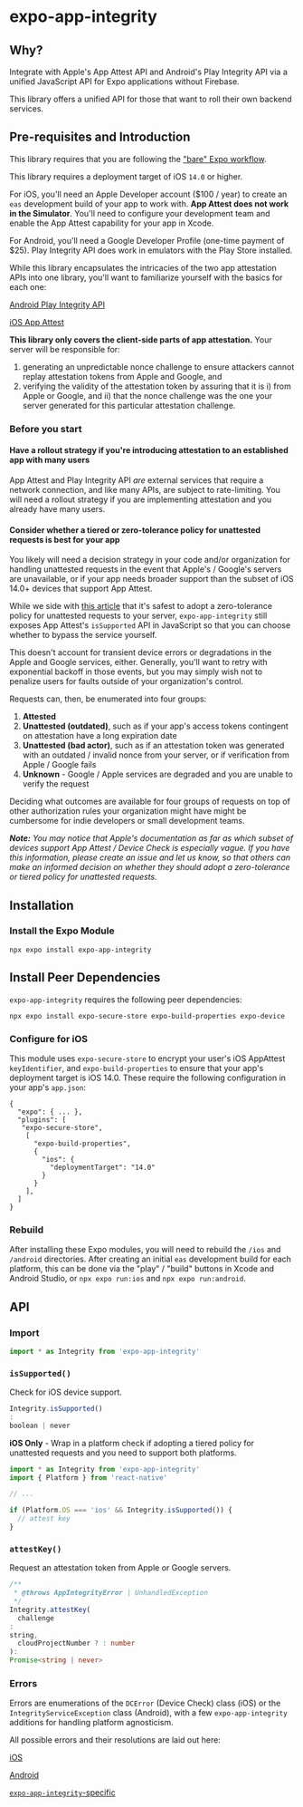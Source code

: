 # expo-app-integrity

## Why?

Integrate with Apple's App Attest API and Android's Play Integrity API via a unified JavaScript API for Expo
applications without Firebase.

This library offers a unified API for those that want to roll their own backend services.

## Pre-requisites and Introduction

This library requires that you are following the ["bare" Expo workflow](https://docs.expo.dev/archive/managed-vs-bare).

This library requires a deployment target of iOS `14.0` or higher.

For iOS, you'll need an Apple Developer account ($100 / year) to create an `eas` development build of your app to work
with. **App Attest does not work in the Simulator**. You'll need to configure your development team and enable the App
Attest capability for your app in Xcode.

For Android, you'll need a Google Developer Profile (one-time payment of $25). Play Integrity API does work in emulators
with the Play Store installed.

While this library encapsulates the intricacies of the two app attestation APIs into one library, you'll want to
familiarize yourself with the basics for each one:

[Android Play Integrity API](https://developer.android.com/google/play/integrity/overview)

[iOS App Attest](https://developer.apple.com/documentation/devicecheck/preparing_to_use_the_app_attest_service)

**This library only covers the client-side parts of app attestation.** Your server will be responsible for:

1) generating an unpredictable nonce challenge to ensure attackers cannot replay attestation tokens from Apple and
   Google, and
2) verifying the validity of the attestation token by assuring that it is i)  from Apple or Google, and ii)  that the
   nonce challenge was the one your server generated for this particular attestation challenge.

### Before you start

#### Have a rollout strategy if you're introducing attestation to an established app with many users

App Attest and Play Integrity API *are* external services that require a network connection, and like many APIs, are
subject to rate-limiting. You will need a rollout strategy if you are implementing attestation and you already have many
users.

#### Consider whether a tiered or zero-tolerance policy for unattested requests is best for your app

You likely will need a decision strategy in your code and/or organization for handling unattested requests in the event
that Apple's / Google's servers are unavailable, or if your app needs broader support than the subset of iOS 14.0+
devices that support App Attest.

While we side with [this article](https://swiftrocks.com/app-attest-apple-protect-ios-jailbreak) that it's safest to
adopt a zero-tolerance policy for unattested requests to your server, `expo-app-integrity` still exposes App
Attest's `isSupported` API in JavaScript so that you can choose whether to bypass the service yourself.

This doesn't account for transient device errors or degradations in the Apple and Google services, either. Generally,
you'll want to retry with exponential backoff in those events, but you may simply wish not to penalize users for faults
outside of your organization's control.

Requests can, then, be enumerated into four groups:

1) **Attested**
2) **Unattested (outdated)**, such as if your app's access tokens contingent on attestation have a long expiration date
3) **Unattested (bad actor)**, such as if an attestation token was generated with an outdated / invalid nonce from your
   server, or if verification from Apple / Google fails
4) **Unknown** - Google / Apple services are degraded and you are unable to verify the request

Deciding what outcomes are available for four groups of requests on top of other authorization rules your organization
might have might be cumbersome for indie developers or small development teams.

***Note:** You may notice that Apple's documentation as far as *which* subset of devices support App Attest / Device
Check is especially vague. If you have this information, please create an issue and let us know, so that others can make
an informed decision on whether they should adopt a zero-tolerance or tiered policy for unattested requests.*

## Installation

### Install the Expo Module

```
npx expo install expo-app-integrity
```

## Install Peer Dependencies

`expo-app-integrity`  requires the following peer dependencies:

```
npx expo install expo-secure-store expo-build-properties expo-device
```

### Configure for iOS

This module uses `expo-secure-store` to encrypt your user's iOS AppAttest `keyIdentifier`, and `expo-build-properties`
to ensure that your app's deployment target is iOS 14.0. These require the following configuration in your
app's `app.json`:

```
{
  "expo": { ... },
  "plugins": [
   "expo-secure-store",
    [
      "expo-build-properties",
      {
        "ios": {
          "deploymentTarget": "14.0"
        }
      }
    ],
  ]
}
```

### Rebuild

After installing these Expo modules, you will need to rebuild the `/ios` and `/android` directories. After creating an
initial `eas` development build for each platform, this can be done via the "play" / "build" buttons in Xcode and
Android Studio, or `npx expo run:ios` and `npx expo run:android`.

## API

### Import

```TypeScript
import * as Integrity from 'expo-app-integrity'
```

### `isSupported()`

Check for iOS device support.

```TypeScript
Integrity.isSupported()
:
boolean | never
```

**iOS Only** - Wrap in a platform check if adopting a tiered policy for unattested requests and you need to support both
platforms.

```TypeScript
import * as Integrity from 'expo-app-integrity'
import { Platform } from 'react-native'

// ...

if (Platform.OS === 'ios' && Integrity.isSupported()) {
  // attest key
}
```

### `attestKey()`

Request an attestation token from Apple or Google servers.

```TypeScript
/**
 * @throws AppIntegrityError | UnhandledException
 */
Integrity.attestKey(
  challenge
:
string,
  cloudProjectNumber ? : number
):
Promise<string | never>
```

### Errors

Errors are enumerations of the `DCError` (Device Check) class (iOS) or the `IntegrityServiceException` class (Android),
with a few `expo-app-integrity` additions for handling platform agnosticism.

All possible errors and their resolutions are laid out here:

[iOS](./src/errors/iOS.ts)

[Android](./src/errors/Android.ts)

[`expo-app-integrity`-specific](./src/errors/PlatformAgnostic.ts)
